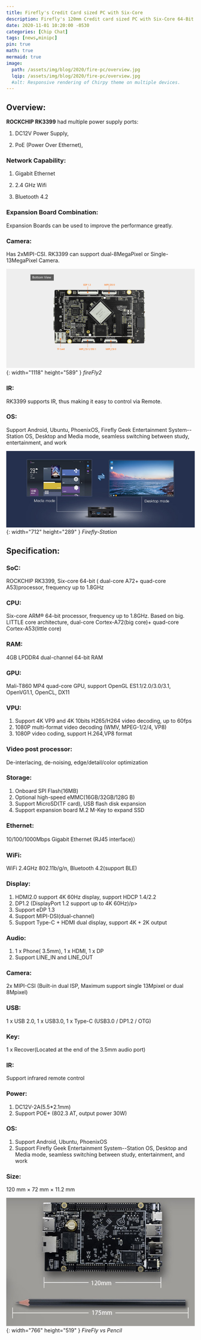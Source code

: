 ```yaml
---
title: Firefly's Credit Card sized PC with Six-Core
description: Firefly's 120mm Credit card sized PC with Six-Core 64-Bit High Performance RK3399 Processor without cooling Fan..
date: 2020-11-01 10:20:00 -0530
categories: [Chip Chat]
tags: [news,minipc]
pin: true
math: true
mermaid: true
image:
  path: /assets/img/blog/2020/fire-pc/overview.jpg
  lqip: /assets/img/blog/2020/fire-pc/overview.jpg
  #alt: Responsive rendering of Chirpy theme on multiple devices.
---
```


## Overview:

**ROCKCHIP RK3399** had multiple power supply ports:

1. DC12V Power Supply,

1. PoE (Power Over Ethernet),

### Network Capability:

1. Gigabit	Ethernet

1. 2.4 GHz Wifi

1. Bluetooth 4.2

### Expansion Board Combination:

  Expansion Boards can be used to improve the performance greatly.

### Camera:

  Has 2xMIPI-CSI. RK3399 can support dual-8MegaPixel or Single-13MegaPixel Camera.

![fireFly2](assets/img/blog/2020/fire-pc/fireFly2.jpg){: width="1118" height="589" }
_fireFly2_


### IR:

  RK3399 supports IR, thus making it easy to control via Remote.

### OS:

  Support Android, Ubuntu, PhoenixOS, Firefly Geek Entertainment System--Station OS, Desktop and Media mode, seamless switching between study, entertainment, and work

![Firefly-Station](assets/img/blog/2020/fire-pc/Firefly-Station.jpg){: width="712" height="289" }
_Firefly-Station_


## Specification:

### SoC:

  ROCKCHIP RK3399, Six-core 64-bit ( dual-core A72+ quad-core A53)processor, frequency up to 1.8GHz

### CPU:

  Six-core ARM® 64-bit processor, frequency up to 1.8GHz. Based on big. LITTLE core architecture, dual-core Cortex-A72(big core)+ quad-core Cortex-A53(little core)

### RAM:

  4GB LPDDR4 dual-channel 64-bit RAM


### GPU:

  Mali-T860 MP4 quad-core GPU, support OpenGL ES1.1/2.0/3.0/3.1, OpenVG1.1, OpenCL, DX11

### VPU:

1. Support 4K VP9 and 4K 10bits H265/H264 video decoding, up to 60fps
1. 1080P multi-format video decoding (WMV, MPEG-1/2/4, VP8)
1. 1080P video coding, support H.264,VP8 format


### Video post processor:

  De-interlacing, de-noising, edge/detail/color optimization


### Storage:

1. Onboard SPI Flash(16MB)
1. Optional high-speed eMMC(16GB/32GB/128G B)
1. Support MicroSD(TF card), USB flash disk expansion
1. Support expansion board M.2 M-Key to expand SSD


### Ethernet:

  10/100/1000Mbps Gigabit Ethernet (RJ45 interface)）


### WiFi:

  WiFi 2.4GHz 802.11b/g/n, Bluetooth 4.2(support BLE)


### Display:

1. HDMI2.0 support 4K 60Hz display, support HDCP 1.4/2.2
1. DP1.2 (DisplayPort 1.2 support up to 4K 60Hz)/p>
1. Support eDP 1.3
1. Support MIPI-DSI(dual-channel)
1. Support Type-C + HDMI dual display, support 4K + 2K output


### Audio:

1. 1 x Phone( 3.5mm), 1 x HDMI, 1 x DP
1. Support LINE_IN and LINE_OUT


### Camera:

  2x MIPI-CSI (Built-in dual ISP, Maximum support single 13Mpixel or dual 8Mpixel)


### USB:

  1 x USB 2.0, 1 x USB3.0, 1 x Type-C (USB3.0 / DP1.2 / OTG)


### Key:

  1 x Recover(Located at the end of the 3.5mm audio port)


### IR:

  Support infrared remote control


### Power:

1. DC12V-2A(5.5*2.1mm)
1. Support POE+ (802.3 AT, output power 30W)

### OS:

1. Support Android, Ubuntu, PhoenixOS
1. Support Firefly Geek Entertainment System--Station OS, Desktop and Media mode, seamless switching between study, entertainment, and work

### Size:

  120 mm × 72 mm × 11.2 mm

![FireFly vs Pencil](assets/img/blog/2020/fire-pc/FireFly-vs-pencil.jpg){: width="766" height="519" }
_FireFly vs Pencil_

